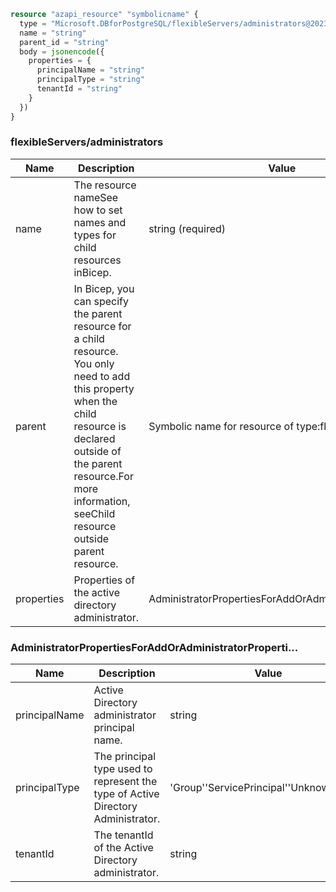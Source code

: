 ```terraform
resource "azapi_resource" "symbolicname" {
  type = "Microsoft.DBforPostgreSQL/flexibleServers/administrators@2023-03-01-preview"
  name = "string"
  parent_id = "string"
  body = jsonencode({
    properties = {
      principalName = "string"
      principalType = "string"
      tenantId = "string"
    }
  })
}

```

### flexibleServers/administrators

| Name | Description | Value |
|-|-|-|
| name | The resource nameSee how to set names and types for child resources inBicep. | string (required) |
| parent | In Bicep, you can specify the parent resource for a child resource. You only need to add this property when the child resource is declared outside of the parent resource.For more information, seeChild resource outside parent resource. | Symbolic name for resource of type:flexibleServers |
| properties | Properties of the active directory administrator. | AdministratorPropertiesForAddOrAdministratorProperti... |


### AdministratorPropertiesForAddOrAdministratorProperti...

| Name | Description | Value |
|-|-|-|
| principalName | Active Directory administrator principal name. | string |
| principalType | The principal type used to represent the type of Active Directory Administrator. | 'Group''ServicePrincipal''Unknown''User' |
| tenantId | The tenantId of the Active Directory administrator. | string |


